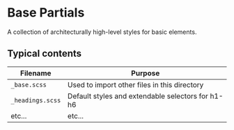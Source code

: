 # Base Partials

A collection of architecturally high-level styles for basic elements.

## Typical contents

Filename          | Purpose  
----------------- | ---------------------------------------------
`_base.scss`      | Used to import other files in this directory
`_headings.scss`  | Default styles and extendable selectors for h1-h6
etc...            | etc...
